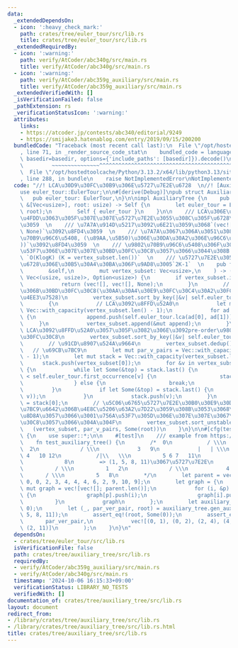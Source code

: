 ```yaml
---
data:
  _extendedDependsOn:
  - icon: ':heavy_check_mark:'
    path: crates/tree/euler_tour/src/lib.rs
    title: crates/tree/euler_tour/src/lib.rs
  _extendedRequiredBy:
  - icon: ':warning:'
    path: verify/AtCoder/abc340g/src/main.rs
    title: verify/AtCoder/abc340g/src/main.rs
  - icon: ':warning:'
    path: verify/AtCoder/abc359g_auxiliary/src/main.rs
    title: verify/AtCoder/abc359g_auxiliary/src/main.rs
  _extendedVerifiedWith: []
  _isVerificationFailed: false
  _pathExtension: rs
  _verificationStatusIcon: ':warning:'
  attributes:
    links:
    - https://atcoder.jp/contests/abc340/editorial/9249
    - https://smijake3.hatenablog.com/entry/2019/09/15/200200
  bundledCode: "Traceback (most recent call last):\n  File \"/opt/hostedtoolcache/Python/3.13.2/x64/lib/python3.13/site-packages/onlinejudge_verify/documentation/build.py\"\
    , line 71, in _render_source_code_stat\n    bundled_code = language.bundle(stat.path,\
    \ basedir=basedir, options={'include_paths': [basedir]}).decode()\n          \
    \         ~~~~~~~~~~~~~~~^^^^^^^^^^^^^^^^^^^^^^^^^^^^^^^^^^^^^^^^^^^^^^^^^^^^^^^^^^^^^^^^^^\n\
    \  File \"/opt/hostedtoolcache/Python/3.13.2/x64/lib/python3.13/site-packages/onlinejudge_verify/languages/rust.py\"\
    , line 288, in bundle\n    raise NotImplementedError\nNotImplementedError\n"
  code: "//! LCA\u30D9\u30FC\u30B9\u306E\u5727\u7E2E\u6728  \n//! [Auxiliary Tree](https://atcoder.jp/contests/abc340/editorial/9249)\n\
    use euler_tour::EulerTour;\n\n#[derive(Debug)]\npub struct AuxiliaryTree {\n \
    \   pub euler_tour: EulerTour,\n}\n\nimpl AuxiliaryTree {\n    pub fn new(graph:\
    \ &[Vec<usize>], root: usize) -> Self {\n        let euler_tour = EulerTour::new(graph,\
    \ root);\n        Self { euler_tour }\n    }\n\n    /// LCA\u306E\u95A2\u4FC2\u3092\
    \u4FDD\u3063\u305F\u307E\u307E\u5727\u7E2E\u3055\u308C\u305F\u6728\u3092\u8FD4\
    \u3059  \n    /// \u7A7A\u914D\u5217\u3092\u6E21\u3059\u3068`(vec![], vec![],\
    \ None)`\u3092\u8FD4\u3059  \n    /// \u7A7A\u3067\u306A\u3051\u308C\u3070`(\u9802\
    \u70B9\u96C6\u5408, (\u89AA,\u5B50)\u306E\u30DA\u30A2\u306E\u96C6\u5408, Some(\u6839\
    ))`\u3092\u8FD4\u3059  \n    /// \u9802\u70B9\u96C6\u5408\u306F\u305D\u306E\u756A\
    \u53F7\u306E\u307E\u307E\u30BD\u30FC\u30C8\u3057\u3066\u3044\u308B  \n    ///\
    \ `O(KlogK) (K = vertex_subset.len())`  \n    /// \u5727\u7E2E\u3055\u308C\u305F\
    \u6728\u306E\u30B5\u30A4\u30BA\u306F\u9AD8\u3005`2K-1`  \n    pub fn gen_auxiliary_tree(\n\
    \        &self,\n        mut vertex_subset: Vec<usize>,\n    ) -> (Vec<usize>,\
    \ Vec<(usize, usize)>, Option<usize>) {\n        if vertex_subset.is_empty() {\n\
    \            return (vec![], vec![], None);\n        }\n        // pre-order\u9806\
    \u306B\u30BD\u30FC\u30C8(\u30AA\u30A4\u30E9\u30FC\u30C4\u30A2\u30FC\u306Efirst_occurrence\u3067\
    \u4EE3\u7528)\n        vertex_subset.sort_by_key(|&v| self.euler_tour.first_occurrence[v]);\n\
    \        {\n            // LCA\u3092\u8FFD\u52A0\n            let mut append =\
    \ Vec::with_capacity(vertex_subset.len() - 1);\n            for ad in vertex_subset.windows(2)\
    \ {\n                append.push(self.euler_tour.lca(ad[0], ad[1]));\n       \
    \     }\n            vertex_subset.append(&mut append);\n        }\n        //\
    \ LCA\u3092\u8FFD\u52A0\u3057\u305F\u3082\u306E\u3092pre-order\u9806\u306B\u30BD\
    \u30FC\u30C8\n        vertex_subset.sort_by_key(|&v| self.euler_tour.first_occurrence[v]);\n\
    \        // \u91CD\u8907\u524A\u9664\n        vertex_subset.dedup();\n\n     \
    \   // \u69CB\u7BC9\n        let mut par_v_pairs = Vec::with_capacity(vertex_subset.len()\
    \ - 1);\n        let mut stack = Vec::with_capacity(vertex_subset.len());\n  \
    \      stack.push(vertex_subset[0]);\n        for &v in vertex_subset.iter().skip(1)\
    \ {\n            while let Some(&top) = stack.last() {\n                if self.euler_tour.last_occurrence[top]\
    \ < self.euler_tour.first_occurrence[v] {\n                    stack.pop();\n\
    \                } else {\n                    break;\n                }\n   \
    \         }\n            if let Some(&top) = stack.last() {\n                par_v_pairs.push((top,\
    \ v));\n            }\n            stack.push(v);\n        }\n        let root\
    \ = stack[0];\n        // \u5C06\u6765\u5727\u7E2E\u30B0\u30E9\u30D5\u306E\u69CB\
    \u7BC9\u6642\u306B\u4E8C\u5206\u63A2\u7D22\u3059\u308B\u3053\u3068\u3092\u898B\
    \u8D8A\u3057\u3066\u3001\u756A\u53F7\u305D\u306E\u307E\u307E\u3067\u30BD\u30FC\
    \u30C8\u3057\u3066\u304A\u304F\n        vertex_subset.sort_unstable();\n     \
    \   (vertex_subset, par_v_pairs, Some(root))\n    }\n}\n\n#[cfg(test)]\nmod test\
    \ {\n    use super::*;\n\n    #[test]\n    /// example from https://smijake3.hatenablog.com/entry/2019/09/15/200200\n\
    \    fn test_auxiliary_tree() {\n        /*  0\n           / \\\n          1 \
    \  2\n             / \\\n            3   9\n            |   | \\\n           \
    \ 4   10 12\n           /|\\   \\\n          5 6 7   11\n              \\\n  \
    \             8\n        => (1, 5, 8, 11)\u3067\u5727\u7E2E\n            0\n \
    \          / \\\n          1   2\n             / \\\n            4   11\n    \
    \       / \\\n          5   8\n        */\n        let parent = vec![usize::MAX,\
    \ 0, 0, 2, 3, 4, 4, 4, 6, 2, 9, 10, 9];\n        let graph = {\n            let\
    \ mut graph = vec![vec![]; parent.len()];\n            for (i, &p) in parent.iter().enumerate().skip(1)\
    \ {\n                graph[p].push(i);\n                graph[i].push(p);\n  \
    \          }\n            graph\n        };\n        let auxiliary_tree = AuxiliaryTree::new(&graph,\
    \ 0);\n        let (_, par_ver_pair, root) = auxiliary_tree.gen_auxiliary_tree(vec![1,\
    \ 5, 8, 11]);\n        assert_eq!(root, Some(0));\n        assert_eq!(\n     \
    \       par_ver_pair,\n            vec![(0, 1), (0, 2), (2, 4), (4, 5), (4, 8),\
    \ (2, 11)]\n        );\n    }\n}\n"
  dependsOn:
  - crates/tree/euler_tour/src/lib.rs
  isVerificationFile: false
  path: crates/tree/auxiliary_tree/src/lib.rs
  requiredBy:
  - verify/AtCoder/abc359g_auxiliary/src/main.rs
  - verify/AtCoder/abc340g/src/main.rs
  timestamp: '2024-10-06 16:15:33+09:00'
  verificationStatus: LIBRARY_NO_TESTS
  verifiedWith: []
documentation_of: crates/tree/auxiliary_tree/src/lib.rs
layout: document
redirect_from:
- /library/crates/tree/auxiliary_tree/src/lib.rs
- /library/crates/tree/auxiliary_tree/src/lib.rs.html
title: crates/tree/auxiliary_tree/src/lib.rs
---
```

